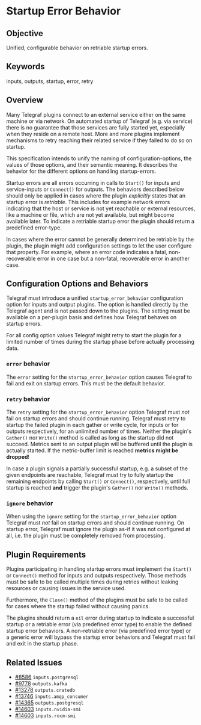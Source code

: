 # Startup Error Behavior

## Objective

Unified, configurable behavior on retriable startup errors.

## Keywords

inputs, outputs, startup, error, retry

## Overview

Many Telegraf plugins connect to an external service either on the same machine
or via network. On automated startup of Telegraf (e.g. via service) there is no
guarantee that those services are fully started yet, especially when they reside
on a remote host. More and more plugins implement mechanisms to retry reaching
their related service if they failed to do so on startup.

This specification intends to unify the naming of configuration-options, the
values of those options, and their semantic meaning. It describes the behavior
for the different options on handling startup-errors.

Startup errors are all errors occurring in calls to `Start()` for inputs and
service-inputs or `Connect()` for outputs. The behaviors described below
should only be applied in cases where the plugin *explicitly* states that an
startup error is *retriable*. This includes for example network errors
indicating that the host or service is not yet reachable or external
resources, like a machine or file, which are not yet available, but might become
available later. To indicate a retriable startup error the plugin should return
a predefined error-type.

In cases where the error cannot be generally determined be retriable by
the plugin, the plugin might add configuration settings to let the user
configure that property. For example, where an error code indicates a fatal,
non-recoverable error in one case but a non-fatal, recoverable error in another
case.

## Configuration Options and Behaviors

Telegraf must introduce a unified `startup_error_behavior` configuration option
for inputs and output plugins. The option is handled directly by the Telegraf
agent and is not passed down to the plugins. The setting must be available on a
per-plugin basis and defines how Telegraf behaves on startup errors.

For all config option values Telegraf might retry to start the plugin for a
limited number of times during the startup phase before actually processing
data.

### `error` behavior

The `error` setting for the `startup_error_behavior` option causes Telegraf to
fail and exit on startup errors. This must be the default behavior.

### `retry` behavior

The `retry` setting for the `startup_error_behavior` option Telegraf must *not*
fail on startup errors and should continue running. Telegraf must retry to
startup the failed plugin in each gather or write cycle, for inputs or for
outputs respectively, for an unlimited number of times. Neither the
plugin's `Gather()` nor `Write()` method is called as long as the startup did
not succeed. Metrics sent to an output plugin will be buffered until the plugin
is actually started. If the metric-buffer limit is reached **metrics might be
dropped**!

In case a plugin signals a partially successful startup, e.g. a subset of the
given endpoints are reachable, Telegraf must try to fully startup the remaining
endpoints by calling `Start()` or `Connect()`, respectively, until full startup
is reached **and** trigger the plugin's `Gather()` nor `Write()` methods.

### `ignore` behavior

When using the `ignore` setting for the `startup_error_behavior` option Telegraf
must *not* fail on startup errors and should continue running. On startup error,
Telegraf must ignore the plugin as-if it was not configured at all, i.e. the
plugin must be completely removed from processing.

## Plugin Requirements

Plugins participating in handling startup errors must implement the `Start()`
or `Connect()` method for inputs and outputs respectively. Those methods must be
safe to be called multiple times during retries without leaking resources or
causing issues in the service used.

Furthermore, the `Close()` method of the plugins must be safe to be called for
cases where the startup failed without causing panics.

The plugins should return a `nil` error during startup to indicate a successful
startup or a retriable error (via predefined error type) to enable the defined
startup error behaviors. A non-retriable error (via predefined error type) or
a generic error will bypass the startup error behaviors and Telegraf must fail
and exit in the startup phase.

## Related Issues

- [#8586](https://github.com/influxdata/telegraf/issues/8586) `inputs.postgresql`
- [#9778](https://github.com/influxdata/telegraf/issues/9778) `outputs.kafka`
- [#13278](https://github.com/influxdata/telegraf/issues/13278) `outputs.cratedb`
- [#13746](https://github.com/influxdata/telegraf/issues/13746) `inputs.amqp_consumer`
- [#14365](https://github.com/influxdata/telegraf/issues/14365) `outputs.postgresql`
- [#14603](https://github.com/influxdata/telegraf/issues/14603) `inputs.nvidia-smi`
- [#14603](https://github.com/influxdata/telegraf/issues/14603) `inputs.rocm-smi`
